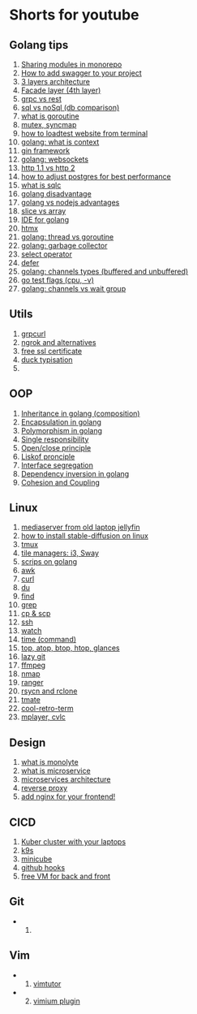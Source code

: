 # Shorts for youtube

## Golang tips
1. [Sharing modules in monorepo](https://www.youtube.com/shorts/vcXEClI3QSs)
2. [How to add swagger to your project](https://youtu.be/caSx8LOUFKM)
3. [3 layers architecture](https://youtube.com/shorts/Rhg7Z3QzO3U)
4. [Facade layer (4th layer)]()
5. [grpc vs rest]()
6. [sql vs noSql (db comparison)]()
7. [what is goroutine]()
8. [mutex, syncmap]()
9. [how to loadtest website from terminal]()
10. [golang: what is context]()
11. [gin framework]()
12. [golang: websockets]()
13. [http 1.1 vs http 2]()
14. [how to adjust postgres for best performance]()
15. [what is sqlc]()
16. [golang disadvantage]()
17. [golang vs nodejs advantages]()
18. [slice vs array]()
19. [IDE for golang]()
20. [htmx]()
21. [golang: thread vs goroutine]()
22. [golang: garbage collector]()
23. [select operator]()
24. [defer]()
25. [golang: channels types (buffered and unbuffered)]()
26. [go test flags (cpu, -v)]()
27. [golang: channels vs wait group]()


## Utils
1. [grpcurl]()
2. [ngrok and alternatives]()
3. [free ssl certificate]()
4. [duck typisation]()
5. 

## OOP
1. [Inheritance in golang (composition)]()
2. [Encapsulation in golang]() 
3. [Polymorphism in golang]()
4. [Single responsibility]()
5. [Open/close principle]()
6. [Liskof pronciple]()
7. [Interface segregation]()
8. [Dependency inversion in golang]()
9. [Cohesion and Coupling]()

## Linux
1. [mediaserver from old laptop jellyfin]()
2. [how to install stable-diffusion on linux]()
3. [tmux]()
4. [tile managers: i3, Sway]()
5. [scrips on golang]()
6. [awk]()
7. [curl]()
8. [du]()
9. [find]()
10. [grep]()
11. [cp & scp]()
12. [ssh]()
13. [watch]()
14. [time (command)]()
15. [top, atop, btop, htop, glances]()  
16. [lazy git]()
17. [ffmpeg]()
18. [nmap]()
19. [ranger]()
20. [rsycn and rclone]()
21. [tmate]()
22. [cool-retro-term]()
23. [mplayer, cvlc]()

## Design
1. [what is monolyte]()
2. [what is microservice]()
3. [microservices architecture]()
4. [reverse proxy]()
5. [add nginx for your frontend!]()

## CICD
1. [Kuber cluster with your laptops]()
2. [k9s]()
3. [minicube]()
4. [github hooks]()
5. [free VM for back and front]()

## Git
- 1. []()

## Vim
- 1. [vimtutor]()
- 2. [vimium plugin]()
